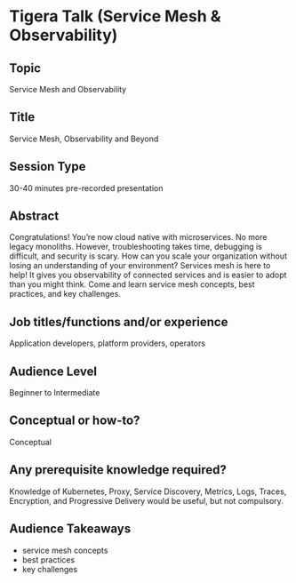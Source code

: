 # Tigera Talk (Service Mesh & Observability)

## Topic

Service Mesh and Observability


## Title

Service Mesh, Observability and Beyond


## Session Type

30-40 minutes pre-recorded presentation


## Abstract

Congratulations! You’re now cloud native with microservices. No more legacy monoliths. However, troubleshooting takes time, debugging is difficult, and security is scary. How can you scale your organization without losing an understanding of your environment? Services mesh is here to help! It gives you observability of connected services and is easier to adopt than you might think. Come and learn service mesh concepts, best practices, and key challenges.


## Job titles/functions and/or experience

Application developers, platform providers, operators


## Audience Level

Beginner to Intermediate


## Conceptual or how-to?

Conceptual


## Any prerequisite knowledge required?

Knowledge of Kubernetes, Proxy, Service Discovery, Metrics, Logs, Traces, Encryption, and Progressive Delivery would be useful, but not compulsory.


## Audience Takeaways

* service mesh concepts
* best practices
* key challenges

